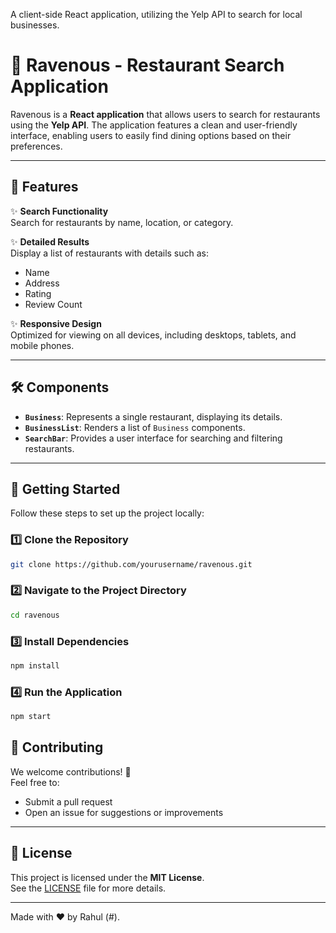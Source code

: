 
A client-side React application, utilizing the Yelp API to search for local businesses.

# 🌟 Ravenous - Restaurant Search Application

Ravenous is a **React application** that allows users to search for restaurants using the **Yelp API**. The application features a clean and user-friendly interface, enabling users to easily find dining options based on their preferences.

---

## 🚀 Features

✨ **Search Functionality**  
Search for restaurants by name, location, or category.

✨ **Detailed Results**  
Display a list of restaurants with details such as:  
- Name  
- Address  
- Rating  
- Review Count  

✨ **Responsive Design**  
Optimized for viewing on all devices, including desktops, tablets, and mobile phones.

---

## 🛠️ Components

- **`Business`**: Represents a single restaurant, displaying its details.  
- **`BusinessList`**: Renders a list of `Business` components.  
- **`SearchBar`**: Provides a user interface for searching and filtering restaurants.

---

## 🏁 Getting Started

Follow these steps to set up the project locally:

### 1️⃣ Clone the Repository
```bash
git clone https://github.com/yourusername/ravenous.git
```

### 2️⃣ Navigate to the Project Directory
```bash
cd ravenous
```

### 3️⃣ Install Dependencies
```bash
npm install
```

### 4️⃣ Run the Application
```bash
npm start
```

## 🤝 Contributing

We welcome contributions! 🎉  
Feel free to:  
- Submit a pull request  
- Open an issue for suggestions or improvements  

---

## 📜 License

This project is licensed under the **MIT License**.  
See the [LICENSE](./LICENSE) file for more details.

---

Made with ❤️ by Rahul (#).
